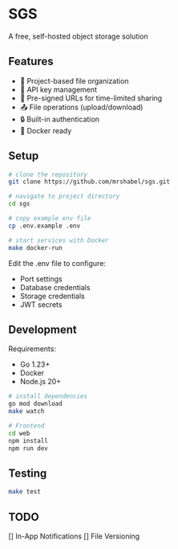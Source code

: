 # SGS

A free, self-hosted object storage solution

## Features

-   📁 Project-based file organization
-   🔑 API key management
-   🔗 Pre-signed URLs for time-limited sharing
-   📤 File operations (upload/download)
-   🔒 Built-in authentication
-   🐳 Docker ready

## Setup

```bash
# clone the repository
git clone https://github.com/mrshabel/sgs.git

# navigate to project directory
cd sgs

# copy example env file
cp .env.example .env

# start services with Docker
make docker-run
```

Edit the .env file to configure:

-   Port settings
-   Database credentials
-   Storage credentials
-   JWT secrets

## Development

Requirements:

-   Go 1.23+
-   Docker
-   Node.js 20+

```bash
# install dependencies
go mod download
make watch

# Frontend
cd web
npm install
npm run dev
```

## Testing

```bash
make test
```

## TODO

[] In-App Notifications
[] File Versioning
